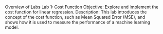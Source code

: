 Overview of Labs
Lab 1: Cost Function
Objective: Explore and implement the cost function for linear regression.
Description: This lab introduces the concept of the cost function, such as Mean Squared Error (MSE), and shows how it is used to measure the performance of a machine learning model.
